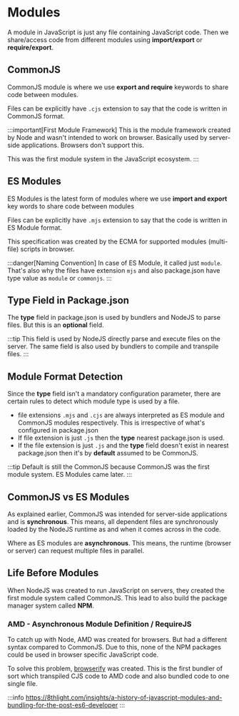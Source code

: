# Modules

A module in JavaScript is just any file containing JavaScript code.
Then we share/access code from different modules using **import/export** or **require/export**.

## CommonJS

CommonJS module is where we use **export and require** keywords to share code between modules.

Files can be explicitly have `.cjs` extension to say that the code is written in CommonJS format.

:::important[First Module Framework]
This is the module framework created by Node and wasn't intended to work on browser.
Basically used by server-side applications. Browsers don't support this.

This was the first module system in the JavaScript ecosystem.
:::

## ES Modules

ES Modules is the latest form of modules where we use **import and export** key words to
share code between modules

Files can be explicitly have `.mjs` extension to say that the code is written in ES Module format.

This specification was created by the ECMA for supported modules (multi-file) scripts in browser.

:::danger[Naming Convention]
In case of ES Module, it called just `module`. That's also why the files have extension `mjs` and also package.json have type value as `module` or `commonjs`.
:::

## Type Field in Package.json

The **type** field in package.json is used by bundlers and NodeJS to parse files.
But this is an **optional** field.

:::tip
This field is used by NodeJS directly parse and execute files on the server.
The same field is also used by bundlers to compile and transpile files.
:::

## Module Format Detection

Since the **type** field isn't a mandatory configuration parameter,
there are certain rules to detect which module type is used by a file.

-   file extensions `.mjs` and `.cjs` are always interpreted as ES module and CommonJS modules respectively.
    This is irrespective of what's configured in package.json
-   If file extension is just `.js` then the **type** nearest package.json is used.
-   If the file extension is just `.js` and the **type** field doesn't exist in nearest package.json then it's by **default** assumed to be CommonJS.

:::tip
Default is still the CommonJS because CommonJS was the first module system.
ES Modules came later.
:::

## CommonJS vs ES Modules

As explained earlier, CommonJS was intended for server-side applications and
is **synchronous**. This means, all dependent files are synchronously loaded by the
NodeJS runtime as and when it comes across in the code.

Where as ES modules are **asynchronous**. This means, the runtime (browser or server) can request multiple files in parallel.

## Life Before Modules

When NodeJS was created to run JavaScript on servers,
they created the first module system called CommonJS.
This lead to also build the package manager system called **NPM**.

### AMD - Asynchronous Module Definition / RequireJS

To catch up with Node, AMD was created for browsers.
But had a different syntax compared to CommonJS.
Due to this, none of the NPM packages could be used in browser specific JavaScript code.

To solve this problem, [browserify](https://browserify.org/) was created. This is the
first bundler of sort which transpiled CJS code to AMD code and
also bundled code to one single file.

:::info
https://8thlight.com/insights/a-history-of-javascript-modules-and-bundling-for-the-post-es6-developer
:::
